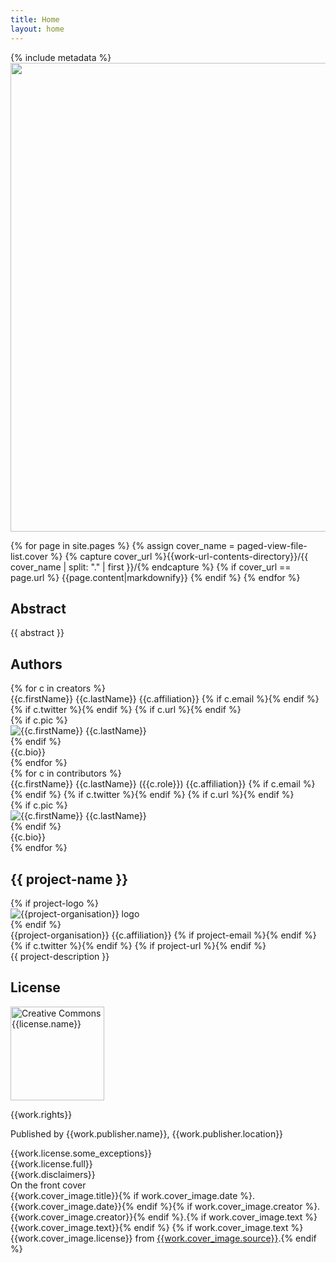 ```yaml
---
title: Home
layout: home
---
```

{% include metadata %}
<img src="{{site.baseurl}}/images/image-cover.jpg" alt="" style="width:750px;height:auto;">
<section class="home-cover">
{% for page in site.pages %}
  {% assign cover_name = paged-view-file-list.cover %}
  {% capture cover_url %}{{work-url-contents-directory}}/{{ cover_name | split: "." | first }}/{% endcapture %}
  {% if cover_url == page.url %}
{{page.content|markdownify}}
  {% endif %}
{% endfor %}
</section>

## Abstract
{{ abstract }}

## Authors
<div class="home-creators">
{% for c in creators %}
<div class="home-creator">
  <div class="home-creator-name">{{c.firstName}} {{c.lastName}} <span class="home-creator-links">{{c.affiliation}} {% if c.email %}<a href="mailto:{{c.email}}"><i class="fas fa-at"></i></a>{% endif %} {% if c.twitter %}<a href="https://twitter.com/{{c.twitter| split: '@' | last}}"><i class="fab fa-twitter"></i></a>{% endif %} {% if c.url %}<a href="{{c.url}}"><i class="fas fa-home"></i></a>{% endif %}</span></div>
  <div class="home-creator-card">
    {% if c.pic %}<div class="home-creator-pic"><img src="{{site.baseurl}}/images/{{c.pic}}" alt="{{c.firstName}} {{c.lastName}}"></div>{% endif %}
    <div class="home-creator-bio">{{c.bio}}</div>
  </div>
</div>
{% endfor %}
</div>

<!--Contributors-->
<div class="home-creators">
{% for c in contributors %}
<div class="home-creator">
  <div class="home-creator-name">{{c.firstName}} {{c.lastName}} ({{c.role}}) <span class="home-creator-links">{{c.affiliation}} {% if c.email %}<a href="mailto:{{c.email}}"><i class="fas fa-at"></i></a>{% endif %} {% if c.twitter %}<a href="https://twitter.com/{{c.twitter| split: '@' | last}}"><i class="fab fa-twitter"></i></a>{% endif %} {% if c.url %}<a href="{{c.url}}"><i class="fas fa-home"></i></a>{% endif %}</span></div>
  <div class="home-creator-card">
    {% if c.pic %}<div class="home-creator-pic"><img src="{{site.baseurl}}/images/{{c.pic}}" alt="{{c.firstName}} {{c.lastName}}"></div>{% endif %}
    <div class="home-creator-bio">{{c.bio}}</div>
  </div>
</div>
{% endfor %}
</div>

## {{ project-name }}

<div class="home-creators">
<div class="home-creator">
  <div class="home-creator-card">
    {% if project-logo %}<div class="home-creator-pic"><img src="{{site.baseurl}}/images/{{project-logo}}" alt="{{project-organisation}} logo"></div>{% endif %}
    <div class="home-creator-bio"><div class="home-creator-name">{{project-organisation}} <span class="home-creator-links">{{c.affiliation}} {% if project-email %}<a href="mailto:{{project-email}}"><i class="fas fa-at"></i></a>{% endif %} {% if c.twitter %}<a href="https://twitter.com/{{c.twitter| split: '@' | last}}"><i class="fab fa-twitter"></i></a>{% endif %} {% if project-url %}<a href="{{project-url}}"><i class="fas fa-home"></i></a>{% endif %}</span></div>{{ project-description }}</div>
  </div>
</div>
</div>

## License

<a href="{{license.url}}"><img src="{{site.baseurl}}/images/{{license.abbreviation|downcase}}.svg" alt="Creative Commons {{license.name}}" style="width:150px;height:auto;"></a>

{{work.rights}}

Published by {{work.publisher.name}}, {{work.publisher.location}}

<div class="colophon-licenses">

<div class="colophon-license-exceptions">{{work.license.some_exceptions}}</div>
<div class="colophon-license">{{work.license.full}}</div>
<div class="colophon-disclaimers">{{work.disclaimers}}</div>
</div>

<div class="colophon-cover">
<div class="colophon-cover-heading">On the front cover</div>
<div class="colophon-cover-item">{{work.cover_image.title}}{% if work.cover_image.date %}. {{work.cover_image.date}}{% endif %}{% if work.cover_image.creator %}. {{work.cover_image.creator}}{% endif %}.{% if work.cover_image.text %} <span class="colophon-cover-text">{{work.cover_image.text}}</span>{% endif %} {% if work.cover_image.text %} <span class="colophon-cover-source">{{work.cover_image.license}} from <a href="{{work.cover_image.source_url}}">{{work.cover_image.source}}</a></span>.{% endif %}</div>
</div>
